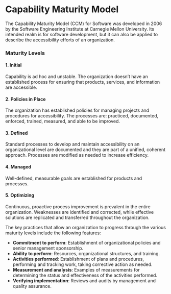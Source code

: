 # Capability Maturity Model

The Capability Maturity Model (CCM) for Software was developed in 2006 by the Software Engineering Institute at Carnegie Mellon University. Its intended realm is for software development, but it can also be applied to describe the accessibility efforts of an organization.&#x20;

### Maturity Levels

#### 1. Initial

Capability is ad hoc and unstable. The organization doesn’t have an established process for ensuring that products, services, and information are accessible.

#### 2. Policies in Place

The organization has established policies for managing projects and procedures for accessibility. The processes are: practiced, documented, enforced, trained, measured, and able to be improved.

#### 3. Defined

Standard processes to develop and maintain accessibility on an organizational level are documented and they are part of a unified, coherent approach. Processes are modified as needed to increase efficiency.

#### 4. Managed

Well-defined, measurable goals are established for products and processes.&#x20;

#### 5. Optimizing

Continuous, proactive process improvement is prevalent in the entire organization. Weaknesses are identified and corrected, while effective solutions are replicated and transferred throughout the organization.&#x20;

The key practices that allow an organization to progress through the various maturity levels include the following features:

* **Commitment to perform**: Establishment of organizational policies and senior management sponsorship.&#x20;
* **Ability to perform**: Resources, organizational structures, and training.&#x20;
* **Activities performed**: Establishment of plans and procedures, performing and tracking work, taking corrective action as needed.&#x20;
* **Measurement and analysis**: Examples of measurements for determining the status and effectiveness of the activities performed.&#x20;
* **Verifying implementation**: Reviews and audits by management and quality assurance.
